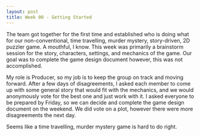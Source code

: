 ```yaml
---
layout: post
title: Week 00 - Getting Started
---
```


The team got together for the first time and established who is doing what for our non-conventional, time travelling, murder mystery, story-driven, 2D puzzler game. A mouthful, I know. This week was primarily a brainstorm session for the story, characters, settings, and mechanics of the game. Our goal was to complete the game design document however, this was not accomplished.

My role is Producer, so my job is to keep the group on track and moving forward. After a few days of disagreements, I asked each member to come up with some general story that would fit with the mechanics, and we would anonymously vote for the best one and just work with it. I asked everyone to be prepared by Friday, so we can decide and complete the game design document on the weekend. We did vote on a plot, however there were more disagreements the next day.

Seems like a time travelling, murder mystery game is hard to do right.
